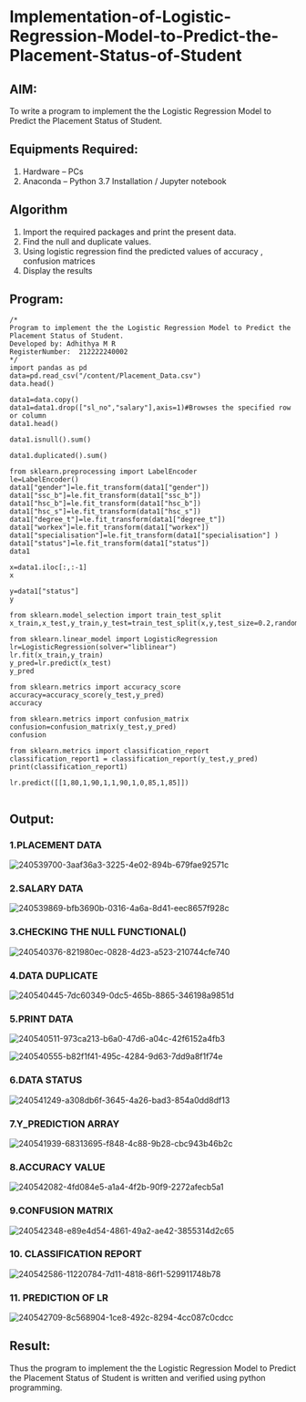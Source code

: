 # Implementation-of-Logistic-Regression-Model-to-Predict-the-Placement-Status-of-Student

## AIM:
To write a program to implement the the Logistic Regression Model to Predict the Placement Status of Student.

## Equipments Required:
1. Hardware – PCs
2. Anaconda – Python 3.7 Installation / Jupyter notebook

## Algorithm
1. Import the required packages and print the present data.
2. Find the null and duplicate values.
3. Using logistic regression find the predicted values of accuracy , confusion matrices
4. Display the results

## Program:
```
/*
Program to implement the the Logistic Regression Model to Predict the Placement Status of Student.
Developed by: Adhithya M R
RegisterNumber:  212222240002
*/
import pandas as pd
data=pd.read_csv("/content/Placement_Data.csv")
data.head()

data1=data.copy()
data1=data1.drop(["sl_no","salary"],axis=1)#Browses the specified row or column
data1.head()

data1.isnull().sum()

data1.duplicated().sum()

from sklearn.preprocessing import LabelEncoder
le=LabelEncoder()
data1["gender"]=le.fit_transform(data1["gender"])
data1["ssc_b"]=le.fit_transform(data1["ssc_b"])
data1["hsc_b"]=le.fit_transform(data1["hsc_b"])
data1["hsc_s"]=le.fit_transform(data1["hsc_s"])
data1["degree_t"]=le.fit_transform(data1["degree_t"])
data1["workex"]=le.fit_transform(data1["workex"])
data1["specialisation"]=le.fit_transform(data1["specialisation"] )     
data1["status"]=le.fit_transform(data1["status"])       
data1 

x=data1.iloc[:,:-1]
x

y=data1["status"]
y

from sklearn.model_selection import train_test_split
x_train,x_test,y_train,y_test=train_test_split(x,y,test_size=0.2,random_state=0)

from sklearn.linear_model import LogisticRegression
lr=LogisticRegression(solver="liblinear")
lr.fit(x_train,y_train)
y_pred=lr.predict(x_test)
y_pred

from sklearn.metrics import accuracy_score
accuracy=accuracy_score(y_test,y_pred)
accuracy

from sklearn.metrics import confusion_matrix
confusion=confusion_matrix(y_test,y_pred)
confusion

from sklearn.metrics import classification_report
classification_report1 = classification_report(y_test,y_pred)
print(classification_report1)

lr.predict([[1,80,1,90,1,1,90,1,0,85,1,85]])


```

## Output:
### 1.PLACEMENT DATA

![240539700-3aaf36a3-3225-4e02-894b-679fae92571c](https://github.com/AdhithyaMR/Implementation-of-Logistic-Regression-Model-to-Predict-the-Placement-Status-of-Student/assets/118834761/2e17abd1-c666-43f4-bd81-346137cee657)
### 2.SALARY DATA
![240539869-bfb3690b-0316-4a6a-8d41-eec8657f928c](https://github.com/AdhithyaMR/Implementation-of-Logistic-Regression-Model-to-Predict-the-Placement-Status-of-Student/assets/118834761/6dd2e70f-bb17-4071-b0a2-1923a1d6a239)
### 3.CHECKING THE NULL FUNCTIONAL()


![240540376-821980ec-0828-4d23-a523-210744cfe740](https://github.com/AdhithyaMR/Implementation-of-Logistic-Regression-Model-to-Predict-the-Placement-Status-of-Student/assets/118834761/d3008bde-bbc2-494f-af50-875b617e6bdc)
### 4.DATA DUPLICATE

![240540445-7dc60349-0dc5-465b-8865-346198a9851d](https://github.com/AdhithyaMR/Implementation-of-Logistic-Regression-Model-to-Predict-the-Placement-Status-of-Student/assets/118834761/df71898d-43ae-4068-b5f8-c141a7ae310e)
### 5.PRINT DATA
![240540511-973ca213-b6a0-47d6-a04c-42f6152a4fb3](https://github.com/AdhithyaMR/Implementation-of-Logistic-Regression-Model-to-Predict-the-Placement-Status-of-Student/assets/118834761/bd2f6763-ea9f-4110-8734-8ae27d431094)


![240540555-b82f1f41-495c-4284-9d63-7dd9a8f1f74e](https://github.com/AdhithyaMR/Implementation-of-Logistic-Regression-Model-to-Predict-the-Placement-Status-of-Student/assets/118834761/bba169d9-e1ad-4dfc-9efd-ab7ead8f9101)
### 6.DATA STATUS


![240541249-a308db6f-3645-4a26-bad3-854a0dd8df13](https://github.com/AdhithyaMR/Implementation-of-Logistic-Regression-Model-to-Predict-the-Placement-Status-of-Student/assets/118834761/fe0e84a5-7631-4979-a58a-bb6b996dc6dc)
### 7.Y_PREDICTION ARRAY
![240541939-68313695-f848-4c88-9b28-cbc943b46b2c](https://github.com/AdhithyaMR/Implementation-of-Logistic-Regression-Model-to-Predict-the-Placement-Status-of-Student/assets/118834761/8e921de9-7e42-471d-8527-ec8fb8bc09f7)
### 8.ACCURACY VALUE
![240542082-4fd084e5-a1a4-4f2b-90f9-2272afecb5a1](https://github.com/AdhithyaMR/Implementation-of-Logistic-Regression-Model-to-Predict-the-Placement-Status-of-Student/assets/118834761/abf5bee4-6cbf-436d-8a34-2adaf4ab83ca)

### 9.CONFUSION MATRIX
![240542348-e89e4d54-4861-49a2-ae42-3855314d2c65](https://github.com/AdhithyaMR/Implementation-of-Logistic-Regression-Model-to-Predict-the-Placement-Status-of-Student/assets/118834761/fd4125fb-e8d5-42b2-bf6d-225d72c4045a)

### 10. CLASSIFICATION REPORT

![240542586-11220784-7d11-4818-86f1-529911748b78](https://github.com/AdhithyaMR/Implementation-of-Logistic-Regression-Model-to-Predict-the-Placement-Status-of-Student/assets/118834761/f8a73758-3ab8-40ff-8e85-7a0cd8120b4c)
### 11. PREDICTION OF LR
![240542709-8c568904-1ce8-492c-8294-4cc087c0cdcc](https://github.com/AdhithyaMR/Implementation-of-Logistic-Regression-Model-to-Predict-the-Placement-Status-of-Student/assets/118834761/f5416691-bb1e-4971-ac71-4a82e6e64695)


## Result:
Thus the program to implement the the Logistic Regression Model to Predict the Placement Status of Student is written and verified using python programming.
